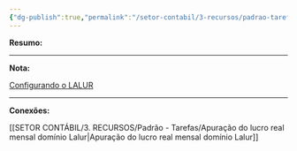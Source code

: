 ```yaml
---
{"dg-publish":true,"permalink":"/setor-contabil/3-recursos/padrao-tarefas/apuracao-do-lucro-real-trimestral-dominio-lalur/","dgPassFrontmatter":true,"created":"2025-07-01T11:50:09.945-03:00","updated":"2025-07-29T21:00:33.744-03:00"}
---
```


**Resumo:** 


---

**Nota:**

[Configurando o LALUR](https://www.youtube.com/watch?v=9Ye4FCAtoZE)

---

**Conexões:**

[[SETOR CONTÁBIL/3. RECURSOS/Padrão - Tarefas/Apuração do lucro real mensal domínio Lalur\|Apuração do lucro real mensal domínio Lalur]]